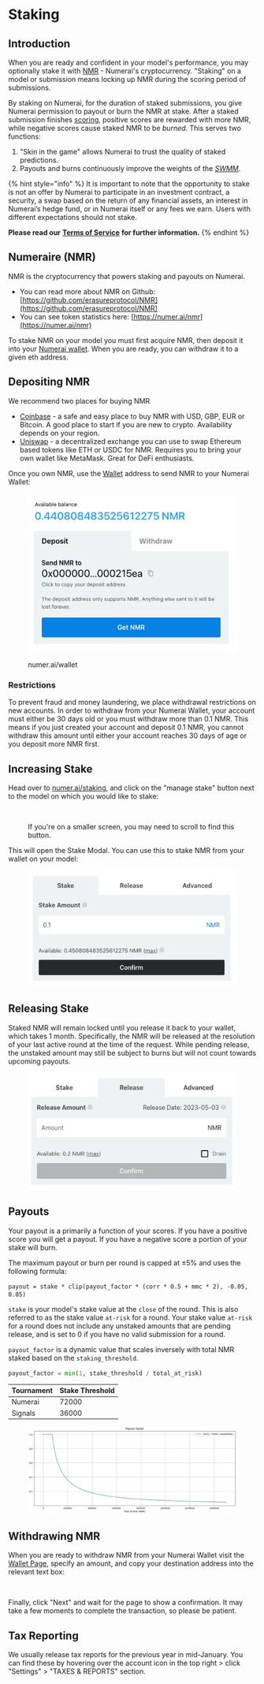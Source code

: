 # Staking

## Introduction

When you are ready and confident in your model's performance, you may optionally stake it with [NMR](https://www.coinbase.com/price/numeraire) - Numerai's cryptocurrency. "Staking" on a model or submission means locking up NMR during the scoring period of submissions.

By staking on Numerai, for the duration of staked submissions, you give Numerai permission to payout or burn the NMR at stake. After a staked submission finishes [scoring](scoring/), positive scores are rewarded with more NMR, while negative scores cause staked NMR to be _burned_. This serves two functions:

1. "Skin in the game" allows Numerai to trust the quality of staked predictions.   &#x20;
2. Payouts and burns continuously improve the weights of the [_SWMM_](scoring/definitions.md#meta-models).&#x20;

{% hint style="info" %}
It is important to note that the opportunity to stake is not an offer by Numerai to participate in an investment contract, a security, a swap based on the return of any financial assets, an interest in Numerai’s hedge fund, or in Numerai itself or any fees we earn. Users with different expectations should not stake.

**Please read our** [**Terms of Service**](https://numer.ai/terms) **for further information.**
{% endhint %}

## Numeraire (NMR)

NMR is the cryptocurrency that powers staking and payouts on Numerai.

* You can read more about NMR on Github: [https://github.com/erasureprotocol/NMR](https://github.com/erasureprotocol/NMR)
* You can see token statistics here: [https://numer.ai/nmr](https://numer.ai/nmr)

To stake NMR on your model you must first acquire NMR, then deposit it into your [Numerai wallet](https://numer.ai/wallet). When you are ready, you can withdraw it to a given eth address.

## Depositing NMR

We recommend two places for buying NMR&#x20;

* [Coinbase](https://www.coinbase.com/price/numeraire) - a safe and easy place to buy NMR with USD, GBP, EUR or Bitcoin. A good place to start if you are new to crypto. Availability depends on your region.
* [Uniswap](https://app.uniswap.org/#/swap?outputCurrency=0x1776e1f26f98b1a5df9cd347953a26dd3cb46671) - a decentralized exchange you can use to swap Ethereum based tokens like ETH or USDC for NMR. Requires you to bring your own wallet like MetaMask. Great for DeFi enthusiasts.

Once you own NMR, use the [Wallet](https://numer.ai/wallet) address to send NMR to your Numerai Wallet:

<figure><img src="../.gitbook/assets/image (15).png" alt=""><figcaption><p>numer.ai/wallet</p></figcaption></figure>

### Restrictions

To prevent fraud and money laundering, we place withdrawal restrictions on new accounts. In order to withdraw from your Numerai Wallet, your account must either be 30 days old or you must withdraw more than 0.1 NMR. This means if you just created your account and deposit 0.1 NMR, you cannot withdraw this amount until either your account reaches 30 days of age or you deposit more NMR first.

## Increasing Stake

Head over to [numer.ai/staking](https://numer.ai/staking), and click on the "manage stake" button next to the model on which you would like to stake:&#x20;

<figure><img src="../.gitbook/assets/Screenshot 2024-03-22 at 1.56.52 PM.png" alt=""><figcaption><p>If you're on a smaller screen, you may need to scroll to find this button.</p></figcaption></figure>

This will open the Stake Modal. You can use this to stake NMR from your wallet on your model:

<div align="center">

<figure><img src="../.gitbook/assets/image (107).png" alt=""><figcaption></figcaption></figure>

</div>

## Releasing Stake

Staked NMR will remain locked until you release it back to your wallet, which takes 1 month. Specifically, the NMR will be released at the resolution of your last active round at the time of the request. While pending release, the unstaked amount may still be subject to burns but will not count towards upcoming payouts.

<figure><img src="../.gitbook/assets/image (36).png" alt=""><figcaption></figcaption></figure>

## Payouts

Your payout is a primarily a function of your scores. If you have a positive score you will get a payout. If you have a negative score a portion of your stake will burn.

The maximum payout or burn per round is capped at ±5% and uses the following formula:

```
payout = stake * clip(payout_factor * (corr * 0.5 + mmc * 2), -0.05, 0.05) 
```

`stake` is your model's stake value at the `close` of the round. This is also referred to as the stake value `at-risk` for a round. Your stake value `at-risk` for a round does not include any unstaked amounts that are pending release, and is set to 0 if you have no valid submission for a round.

`payout_factor` is a dynamic value that scales inversely with total NMR staked based on the `staking_threshold`.&#x20;

```python
payout_factor = min(1, stake_threshold / total_at_risk) 
```

| Tournament | Stake Threshold |
| ---------- | --------------- |
| Numerai    | 72000           |
| Signals    | 36000           |

<figure><img src="../.gitbook/assets/image (35).png" alt=""><figcaption></figcaption></figure>

## Withdrawing NMR

When you are ready to withdraw NMR from your Numerai Wallet visit the [Wallet Page](https://numer.ai/wallet), specify an amount, and copy your destination address into the relevant text box:

<figure><img src="../.gitbook/assets/Screenshot 2024-03-13 at 4.42.37 PM.png" alt="" width="375"><figcaption></figcaption></figure>

Finally, click "Next" and wait for the page to show a confirmation. It may take a few moments to complete the transaction, so please be patient.

## Tax Reporting

We usually release tax reports for the previous year in mid-January. You can find these by hovering over the account icon in the top right > click "Settings" > "TAXES & REPORTS" section.&#x20;
